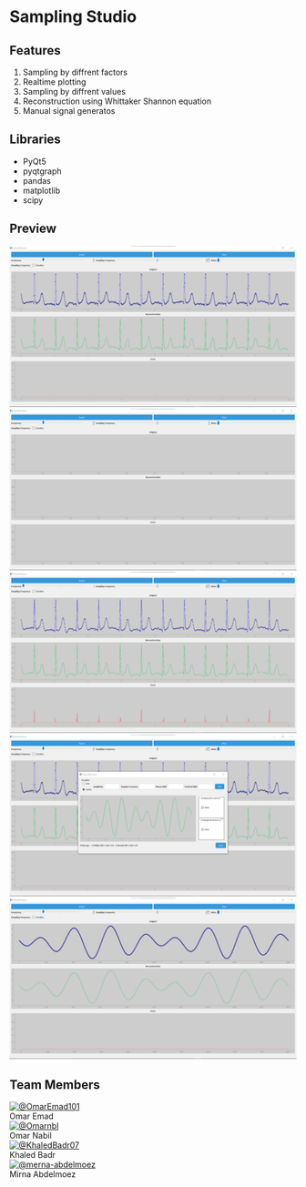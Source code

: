 
# Sampling Studio

## Features

1. Sampling by diffrent factors
2. Realtime plotting
3. Sampling by diffrent values
4. Reconstruction using Whittaker Shannon equation
5. Manual signal generatos

## Libraries

- PyQt5
- pyqtgraph
- pandas
- matplotlib
- scipy

## Preview

![Preview Gif](interactive_sampling_studio/Sampling_Theory_Studio/screen_shots/image.png)
![Preview Gif](interactive_sampling_studio/Sampling_Theory_Studio/screen_shots/image_2.png)
![Preview Gif](interactive_sampling_studio/Sampling_Theory_Studio/screen_shots/image_3.png)
![Preview Gif](interactive_sampling_studio/Sampling_Theory_Studio/screen_shots/image_4.png)
![Preview Gif](interactive_sampling_studio/Sampling_Theory_Studio/screen_shots/image_5.png)



## Team Members
<div align="left">
  <div>
    <a href="https://github.com/OmarEmad101">
      <img src="https://github.com/OmarEmad101.png" width="100px" alt="@OmarEmad101">
    </a>
    <div>Omar Emad</div>
  </div>
  
  <div>
    <a href="https://github.com/Omarnbl">
      <img src="https://github.com/Omarnbl.png" width="100px" alt="@Omarnbl">
    </a>
    <div>Omar Nabil</div>
  </div>
  
  <div>
    <a href="https://github.com/KhaledBadr07">
      <img src="https://github.com/KhaledBadr07.png" width="100px" alt="@KhaledBadr07">
    </a>
    <div>Khaled Badr</div>
  </div>
  
  <div>
    <a href="https://github.com/merna-abdelmoez">
      <img src="https://github.com/merna-abdelmoez.png" width="100px" alt="@merna-abdelmoez">
    </a>
    <div>Mirna Abdelmoez</div>
  </div>
</div>




